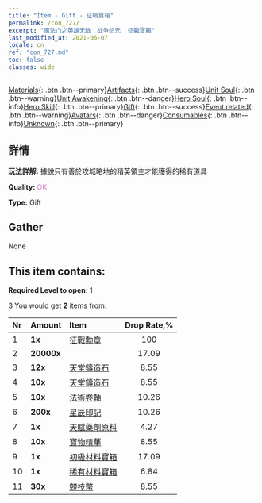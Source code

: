 ```yaml
---
title: "Item - Gift - 征戰寶箱"
permalink: /con_727/
excerpt: "魔法门之英雄无敌：战争纪元  征戰寶箱"
last_modified_at: 2021-06-07
locale: cn
ref: "con_727.md"
toc: false
classes: wide
---
```

 [Materials](/ItemsCN/){: .btn .btn--primary}[Artifacts](/ItemsCN/Artifacts/){: .btn .btn--success}[Unit Soul](/ItemsCN/UnitSoul/){: .btn .btn--warning}[Unit Awakening](/ItemsCN/UnitAwakening/){: .btn .btn--danger}[Hero Soul](/ItemsCN/HeroSoul/){: .btn .btn--info}[Hero Skill](/ItemsCN/HeroSkill/){: .btn .btn--primary}[Gift](/ItemsCN/Gift/){: .btn .btn--success}[Event related](/ItemsCN/Events/){: .btn .btn--warning}[Avatars](/ItemsCN/Avatars/){: .btn .btn--danger}[Consumables](/ItemsCN/Consumables/){: .btn .btn--info}[Unknown](/ItemsCN/Unknown/){: .btn .btn--primary}

## 詳情
 **玩法詳解:** 據說只有善於攻城略地的精英領主才能獲得的稀有道具

 **Quality:** <span style="color: #DA70D6">OK</span>

 **Type:** Gift

## Gather

  None

## This item contains:

 **Required Level to open:** 1

 3 You would get **2** items  from:

  | Nr | Amount |     Item    | Drop Rate,% |
  |:---|:-------|:------------|:---------:|
  | 1 |  **1x** | [征戰勳章](/cn/Items/con_875/) | 100 | 
  | 2 |  **20000x** | <i class="fas fa-coins"/> | 17.09 | 
  | 3 |  **12x** | [天堂鑄造石](/cn/Items/art_188/) | 8.55 | 
  | 4 |  **10x** | [天堂鑄造石](/cn/Items/art_188/) | 8.55 | 
  | 5 |  **10x** | [法術卷軸](/cn/Items/con_694/) | 10.26 | 
  | 6 |  **200x** | [星辰印記](/cn/Items/con_876/) | 10.26 | 
  | 7 |  **1x** | [天賦藥劑原料](/cn/Items/con_1120/) | 4.27 | 
  | 8 |  **10x** | [寶物精華](/cn/Items/con_905/) | 8.55 | 
  | 9 |  **1x** | [初級材料寶箱](/cn/Items/con_756/) | 17.09 | 
  | 10 |  **1x** | [稀有材料寶箱](/cn/Items/con_757/) | 6.84 | 
  | 11 |  **30x** | [競技幣](/cn/Items/con_903/) | 8.55 | 
